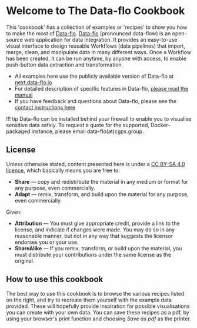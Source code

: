 # Welcome to The Data-flo Cookbook

This 'cookbook' has a collection of examples or 'recipes' to show you how to make the most of [Data-flo](https://next.data-flo.io/). [Data-flo](https://next.data-flo.io/) (pronounced data-flow) is an open-source web application for data integration. It provides an easy-to-use visual interface to design reusable Workflows (data pipelines) that import, merge, clean, and manipulate data in many different ways. Once a Workflow has been created, it can be run anytime, by anyone with access, to enable push-button data extraction and transformation.


* All examples here use the publicly available version of Data-flo at [next.data-flo.io](https://next.data-flo.io/)
* For detailed description of specific features in Data-flo, [please read the manual](https://cgps.gitbook.io/data-flo)
* If you have feedback and questions about Data-flo, please see the [contact instructions here](https://cgps.gitbook.io/data-flo/support/contact-and-feedback)

!!! tip 
    Data-flo can be installed behind your firewall to enable you to visualise sensitive data safely.
    To request a quote for the supported, Docker-packaged instance, please email data-flo(at)cgps.group.

## License

Unless otherwise stated, content presented here is under a [CC BY-SA 4.0 licence](https://creativecommons.org/licenses/by-sa/4.0/), which basically means you are free to:

* **Share** — copy and redistribute the material in any medium or format for any purpose, even commercially.
* **Adapt** — remix, transform, and build upon the material for any purpose, even commercially.

Given:

* **Attribution** — You must give appropriate credit, provide a link to the license, and indicate if changes were made. You may do so in any reasonable manner, but not in any way that suggests the licensor endorses you or your use.
* **ShareAlike** — If you remix, transform, or build upon the material, you must distribute your contributions under the same license as the original.

## How to use this cookbook

The best way to use this cookbook is to browse the various recipes listed on the right, and try to recreate them yourself with the example data provided. These will hopefully provide inspiration for possible visualisations you can create with your own data. You can save these recipes as a pdf, by using your browser's print function and choosing *Save as pdf* as the printer. 
